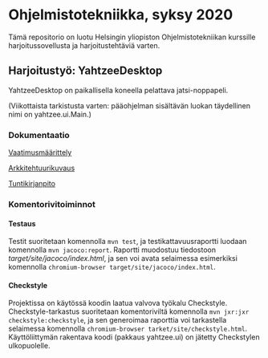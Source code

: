 # Ohjelmistotekniikka, syksy 2020

Tämä repositorio on luotu Helsingin yliopiston Ohjelmistotekniikan kurssille harjoitussovellusta ja harjoitustehtäviä varten.

## Harjoitustyö: YahtzeeDesktop

YahtzeeDesktop on paikallisella koneella pelattava jatsi-noppapeli.

(Viikottaista tarkistusta varten: pääohjelman sisältävän luokan täydellinen nimi on yahtzee.ui.Main.)

### Dokumentaatio

[Vaatimusmäärittely](dokumentaatio/vaatimusmaarittely.md)

[Arkkitehtuurikuvaus](dokumentaatio/arkkitehtuurikuvaus.md)

[Tuntikirjanpito](dokumentaatio/tuntikirjanpito.md)

### Komentorivitoiminnot

#### Testaus
Testit suoritetaan komennolla `mvn test`, ja testikattavuusraportti luodaan komennolla `mvn jacoco:report`. Raportti muodostuu tiedostoon _target/site/jacoco/index.html_, ja sen voi avata selaimessa esimerkiksi komennolla `chromium-browser target/site/jacoco/index.html`.

#### Checkstyle
Projektissa on käytössä koodin laatua valvova työkalu Checkstyle. Checkstyle-tarkastus suoritetaan komentoriviltä komennolla `mvn jxr:jxr checkstyle:checkstyle`, ja sen generoimaa raporttia voi tarkastella selaimessa komennolla `chromium-browser tarket/site/checkstyle.html`. Käyttöliittymän rakentava koodi (pakkaus yahtzee.ui) on jätetty Checkstylen ulkopuolelle.
